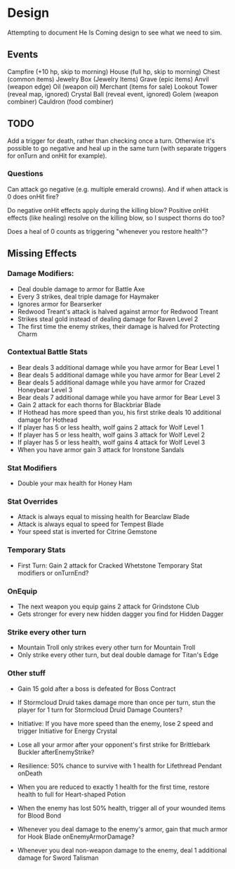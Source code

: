 # Design

Attempting to document He Is Coming design to see what we need to sim.

## Events
Campfire (+10 hp, skip to morning)
House (full hp, skip to morning)
Chest (common items)
Jewelry Box (Jewelry Items)
Grave (epic items)
Anvil (weapon edge)
Oil (weapon oil)
Merchant (items for sale)
Lookout Tower (reveal map, ignored)
Crystal Ball (reveal event, ignored)
Golem (weapon combiner)
Cauldron (food combiner)

## TODO

Add a trigger for death, rather than checking once a turn.  Otherwise it's
possible to go negative and heal up in the same turn (with separate triggers
for onTurn and onHit for example).

### Questions

Can attack go negative (e.g. multiple emerald crowns).  And if when attack is 0 does onHit fire?

Do negative onHit effects apply during the killing blow?
Positive onHit effects (like healing) resolve on the killing blow, so I suspect thorns do too?

Does a heal of 0 counts as triggering "whenever you restore health"?

## Missing Effects

### Damage Modifiers:
- Deal double damage to armor for Battle Axe
- Every 3 strikes, deal triple damage for Haymaker
- Ignores armor for Bearserker
- Redwood Treant's attack is halved against armor for Redwood Treant
- Strikes steal gold instead of dealing damage for Raven Level 2
- The first time the enemy strikes, their damage is halved for Protecting Charm

### Contextual Battle Stats
- Bear deals 3 additional damage while you have armor for Bear Level 1
- Bear deals 5 additional damage while you have armor for Bear Level 2
- Bear deals 5 additional damage while you have armor for Crazed Honeybear Level 3
- Bear deals 7 additional damage while you have armor for Bear Level 3
- Gain 2 attack for each thorns for Blackbriar Blade
- If Hothead has more speed than you, his first strike deals 10 additional damage for Hothead
- If player has 5 or less health, wolf gains 2 attack for Wolf Level 1
- If player has 5 or less health, wolf gains 3 attack for Wolf Level 2
- If player has 5 or less health, wolf gains 4 attack for Wolf Level 3
- When you have armor gain 3 attack for Ironstone Sandals

### Stat Modifiers
- Double your max health for Honey Ham

### Stat Overrides
- Attack is always equal to missing health for Bearclaw Blade
- Attack is always equal to speed for Tempest Blade
- Your speed stat is inverted for Citrine Gemstone

### Temporary Stats
- First Turn: Gain 2 attack for Cracked Whetstone
  Temporary Stat modifiers or onTurnEnd?

### OnEquip
- The next weapon you equip gains 2 attack for Grindstone Club
- Gets stronger for every new hidden dagger you find for Hidden Dagger

### Strike every other turn
- Mountain Troll only strikes every other turn for Mountain Troll
- Only strike every other turn, but deal double damage for Titan's Edge

### Other stuff
- Gain 15 gold after a boss is defeated for Boss Contract

- If Stormcloud Druid takes damage more than once per turn, stun the player for 1 turn for Stormcloud Druid
  Damage Counters?

- Initiative: If you have more speed than the enemy, lose 2 speed and trigger Initiative for Energy Crystal

- Lose all your armor after your opponent's first strike for Brittlebark Buckler
  afterEnemyStrike?

- Resilience: 50% chance to survive with 1 health for Lifethread Pendant
  onDeath

- When you are reduced to exactly 1 health for the first time, restore health to full for Heart-shaped Potion

- When the enemy has lost 50% health, trigger all of your wounded items for Blood Bond

- Whenever you deal damage to the enemy's armor, gain that much armor for Hook Blade
  onEnemyArmorDamage?

- Whenever you deal non-weapon damage to the enemy, deal 1 additional damage for Sword Talisman


